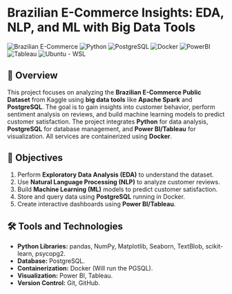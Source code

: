 # Brazilian E-Commerce Insights: EDA, NLP, and ML with Big Data Tools

![Brazilian E-Commerce](https://img.shields.io/badge/Project-Brazilian_E_Commerce-blue)
![Python](https://img.shields.io/badge/Language-Python-green)
![PostgreSQL](https://img.shields.io/badge/Database-PostgreSQL-blue)
![Docker](https://img.shields.io/badge/Container-Docker-yellow)
![PowerBI](https://img.shields.io/badge/Visualization-PowerBI-yellow)
![Tableau](https://img.shields.io/badge/Visualization-Tableau-blueviolet)
![Ubuntu - WSL](https://img.shields.io/badge/System-OS-Ubuntu-Orange)

## 📌 Overview
This project focuses on analyzing the **Brazilian E-Commerce Public Dataset** from Kaggle using **big data tools** like **Apache Spark** and **PostgreSQL**. The goal is to gain insights into customer behavior, perform sentiment analysis on reviews, and build machine learning models to predict customer satisfaction. The project integrates **Python** for data analysis, **PostgreSQL** for database management, and **Power BI/Tableau** for visualization. All services are containerized using **Docker**.

## 🎯 Objectives
1. Perform **Exploratory Data Analysis (EDA)** to understand the dataset.
2. Use **Natural Language Processing (NLP)** to analyze customer reviews.
3. Build **Machine Learning (ML)** models to predict customer satisfaction.
4. Store and query data using **PostgreSQL** running in Docker.
5. Create interactive dashboards using **Power BI/Tableau**.


## 🛠️ Tools and Technologies
- **Python Libraries:** pandas, NumPy, Matplotlib, Seaborn, TextBlob, scikit-learn, psycopg2.
- **Database:** PostgreSQL.
- **Containerization:** Docker (Will run the PGSQL).
- **Visualization:** Power BI, Tableau.
- **Version Control:** Git, GitHub.